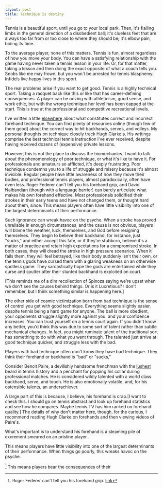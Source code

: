 ```yaml
---
layout: post
title: Technique is destiny
---
```


Tennis is a beautiful sport, until you go to your local park. Then, it's flailing limbs in the general direction of a disobedient ball; it's clueless feet that are always too far from or too close to where they should be; it's elbow pain, biding its time.

To the average player, none of this matters. Tennis is fun, almost regardless of how you move your body. You can have a satisfying relationship with the game having never taken a tennis lesson in your life. Or, for that matter, taking a lesson and then doing the exact opposite of what a coach tells you. Snobs like me may frown, but you won't be arrested for tennis blasphemy. Infidels live happy lives in this sport.

The real problems arise if you want to get good. Tennis is a highly technical sport. Taking a racquet back like this or like that has career-defining consequences. A player can be oozing with athleticism, good sense, and work ethic, but with the wrong technique her level has been capped at the start. This is true at the professional and competitive recreational levels.  

I've written a little [elsewhere](link.com) about what constitutes correct and incorrect forehand technique. You can find plenty of resources online (though few of them good) about the correct way to hit backhands, serves, and volleys. My personal thoughts on technique closely track Hugh Clarke's. His writings comprise the best technical tennis instruction I've ever received, despite having received dozens of (expensive) private lessons.

However, this is not the place to discuss the biomechanics. I want to talk about the phenomenology of poor technique, or what it's like to have it. For professionals and amateurs so afflicted, it's deeply frustrating. Poor technique condemns you to a life of struggle and misery because it's almost invisible. Regular people have little awareness of how they move their bodies, and professional tennis players, almost paradoxically, often have even less. Roger Federer can't tell you his forehand grip, and David Nalbandian (though with a language barrier) can barely articulate what makes his own forehand effective. Most professionals solidified their strokes in their early teens and have not changed them, or thought hard about them, since. This means players often have little visibility into one of the largest determinants of their performance.

Such ignorance can wreak havoc on the psyche. When a stroke has proved unreliable in enough circumstances, and the cause is not obvious, players will blame the weather, luck, themselves, and God before resigning themselves. They begin to believe their backhand, for instance, just "sucks," and either accept this fate, or if they're stubborn, believe it's a matter of practice and retain high expectations for a compromised stroke. In both cases, they will dread the stroke in high pressure scenarios. When it fails them, they will feel betrayed, like their body suddenly isn't their own, or the tennis gods have cursed them with a glaring weakness on an otherwise spotless game. They sarcastically hope the gods are entertained while they curse and sputter after their stunted backhand is exploited on court.

[This reminds me of a dim recollection of Spinoza saying we're upset when we don't see the causes behind things. Or is it Lucretious? I don't remember, but I think something similar is happening here.]

The other side of cosmic victimization born from bad technique is the sense of control you get with good technique. Everything seems slightly easier, despite tennis being a hard game for anyone. The ball is more obedient, your opponents struggle slightly more against you, and your confidence increases. You can trust yourself on a tennis court again. If you didn't know any better, you'd think this was due to some sort of talent rather than subtle mechanical changes. In fact, you might ruminate talent of the traditional sort has something to do with what you went through. The talented just arrive at good technique quicker, and struggle less with the bad. 


Players with bad technique often don't know they have bad technique. They think their forehand or backhand is "bad" or "sucks,"

Consider Benoit Paire, a devilishly handsome frenchman with the [lushest](link.com) beard in tennis history and a penchant for popping his collar during professional matches. He is considered wildly talented with a world class backhand, serve, and touch. He is also emotionally volatile, and, for his ostensible talents, an underachiever.

A large part of this is because, I believe, his forehand is crap.[I want to check this. I should go on tennis abstract and look up forehand statistics and see how he compares. Maybe tennis TV has him ranked on forehand quality.] The details of why don't matter here, though, for the curious, I recommend reading Hugh Clarke on forehands and then viewing videos of Paire's.


What's important is to understand his forehand is a steaming pile of excrement smeared on an pristine player.



This means players have little visibility into one of the largest determinants of their performance. When things go poorly, this wreaks havoc on the psyche.





[^1] This means players bear the consequences of their



[^1]: Roger Federer can't tell you his forehand grip. [link](link.com)
